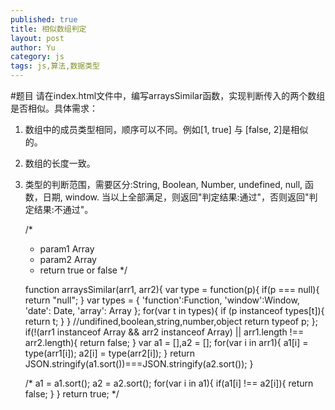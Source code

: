 ```yaml
---
published: true
title: 相似数组判定
layout: post
author: Yu
category: js
tags: js,算法,数据类型
---
```

#题目
请在index.html文件中，编写arraysSimilar函数，实现判断传入的两个数组是否相似。具体需求：
1. 数组中的成员类型相同，顺序可以不同。例如[1, true] 与 [false, 2]是相似的。
2. 数组的长度一致。
3. 类型的判断范围，需要区分:String, Boolean, Number, undefined, null, 函数，日期, window.
当以上全部满足，则返回"判定结果:通过"，否则返回"判定结果:不通过"。

	/*
	* param1 Array
	* param2 Array
	* return true or false
	*/

	function arraysSimilar(arr1, arr2){
	    var type = function(p){
	        if(p === null){
	            return "null";
	        }
	        var types = {
	            'function':Function,
	            'window':Window,
	            'date': Date,
	            'array': Array
	        };
	        for(var t in types){
	            if (p instanceof types[t]){
	                return t;
	            }
	        }
	        //undifined,boolean,string,number,object
	        return typeof p;
	    };
	    if(!(arr1 instanceof Array && arr2 instanceof Array)
	        || arr1.length !== arr2.length){
	        return false;
	    }
	    var a1 = [],a2 = [];
	    for(var i in arr1){
	        a1[i] = type(arr1[i]);
	        a2[i] = type(arr2[i]);
	    }
	    return JSON.stringify(a1.sort())===JSON.stringify(a2.sort());
	}

    /*
    a1 = a1.sort();
    a2 = a2.sort();
    for(var i in a1){
        if(a1[i] !== a2[i]){
            return false;
        }
    }
    return true;
    */


